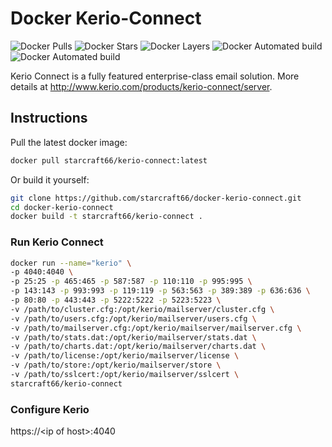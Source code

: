 # Docker Kerio-Connect
![Docker Pulls](https://img.shields.io/docker/pulls/starcraft66/kerio-connect.svg)
![Docker Stars](https://img.shields.io/docker/stars/starcraft66/kerio-connect.svg)
![Docker Layers](https://images.microbadger.com/badges/image/starcraft66/kerio-connect.svg)
![Docker Automated build](https://github.com/starcraft66/docker-kerio-connect/workflows/Master%20Branch%20Image/badge.svg)
![Docker Automated build](https://github.com/starcraft66/docker-kerio-connect/workflows/Tagged%20Images/badge.svg)

Kerio Connect is a fully featured enterprise-class email solution.
More details at http://www.kerio.com/products/kerio-connect/server.

## Instructions

Pull the latest docker image:

```bash
docker pull starcraft66/kerio-connect:latest
```

Or build it yourself:

```bash
git clone https://github.com/starcraft66/docker-kerio-connect.git
cd docker-kerio-connect
docker build -t starcraft66/kerio-connect .
```

### Run Kerio Connect

```bash
docker run --name="kerio" \
-p 4040:4040 \
-p 25:25 -p 465:465 -p 587:587 -p 110:110 -p 995:995 \
-p 143:143 -p 993:993 -p 119:119 -p 563:563 -p 389:389 -p 636:636 \
-p 80:80 -p 443:443 -p 5222:5222 -p 5223:5223 \
-v /path/to/cluster.cfg:/opt/kerio/mailserver/cluster.cfg \
-v /path/to/users.cfg:/opt/kerio/mailserver/users.cfg \
-v /path/to/mailserver.cfg:/opt/kerio/mailserver/mailserver.cfg \
-v /path/to/stats.dat:/opt/kerio/mailserver/stats.dat \
-v /path/to/charts.dat:/opt/kerio/mailserver/charts.dat \
-v /path/to/license:/opt/kerio/mailserver/license \
-v /path/to/store:/opt/kerio/mailserver/store \
-v /path/to/sslcert:/opt/kerio/mailserver/sslcert \
starcraft66/kerio-connect 
```

### Configure Kerio

https://\<ip of host\>:4040
